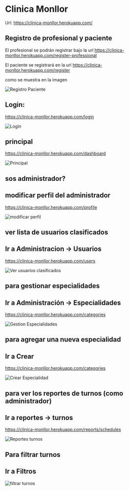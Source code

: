 # Clinica Monllor

Url: https://clinica-monllor.herokuapp.com/

## Registro de profesional y paciente

El profesional se podrán registrar bajo la url https://clinica-monllor.herokuapp.com/register-professional

El paciente se registrará en la url https://clinica-monllor.herokuapp.com/register

como se muestra en la imagen

![Registro Paciente](https://github.com/nachomonllor/clinica-client/blob/master/readme_assets/registro.gif)


## Login:

https://clinica-monllor.herokuapp.com/login

![Login](https://github.com/nachomonllor/clinica-client/blob/master/readme_assets/login.gif)


## principal

https://clinica-monllor.herokuapp.com/dashboard

![Principal](https://github.com/nachomonllor/clinica-client/blob/master/readme_assets/dashboard.gif)

## sos administrador?
## modificar perfil del administrador

https://clinica-monllor.herokuapp.com/profile

![modificar perfil](https://github.com/nachomonllor/clinica-client/blob/master/readme_assets/modificar_perfil.gif)

## ver lista de usuarios clasificados
## Ir a Administracion -> Usuarios
https://clinica-monllor.herokuapp.com/users

![Ver usuarios clasificados](https://github.com/nachomonllor/clinica-client/blob/master/readme_assets/lista_usuarios.gif)


## para gestionar especialidades
## Ir a Administración -> Especialidades

https://clinica-monllor.herokuapp.com/categories

![Gestion Especialidades](https://github.com/nachomonllor/clinica-client/blob/master/readme_assets/gestion_especialidades.gif)

## para agregar una nueva especialidad
## Ir a Crear
https://clinica-monllor.herokuapp.com/categories

![Crear Especialidad](https://github.com/nachomonllor/clinica-client/blob/master/readme_assets/crear_especialidad.gif)

## para ver los reportes de turnos (como administrador)
## Ir a reportes -> turnos

https://clinica-monllor.herokuapp.com/reports/schedules

![Reportes turnos](https://github.com/nachomonllor/clinica-client/blob/master/readme_assets/reporte_turnos.gif)

## Para filtrar turnos
## Ir a Filtros

![filtrar turnos](https://github.com/nachomonllor/clinica-client/blob/master/readme_assets/filtrar_turnos.gif)













